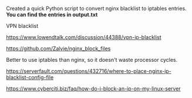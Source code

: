 Created a quick Python script to convert nginx blacklist to iptables entries.  
**You can find the entries in output.txt**


VPN blacklist

https://www.lowendtalk.com/discussion/44388/vpn-ip-blacklist

https://github.com/Zalvie/nginx_block_files


Better to use iptables than nginx, so it doesn't waste processor cycles.

https://serverfault.com/questions/432716/where-to-place-nginx-ip-blacklist-config-file

https://www.cyberciti.biz/faq/how-do-i-block-an-ip-on-my-linux-server
